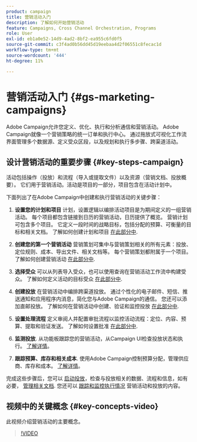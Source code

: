 ```yaml
---
product: campaign
title: 营销活动入门
description: 了解如何开始营销活动
feature: Campaigns, Cross Channel Orchestration, Programs
role: User
exl-id: eb1a0e52-14d9-4ad2-8bf2-ea955c6fd0f5
source-git-commit: c3f4ad0b56dd45d19eebaa4d2f06551c8fecac1d
workflow-type: tm+mt
source-wordcount: '444'
ht-degree: 11%

---
```


# 营销活动入门 {#gs-marketing-campaigns}

Adobe Campaign允许您定义、优化、执行和分析通信和营销活动。 Adobe Campaign就像一个营销策略的统一订单和执行中心。 通过拖放式可视化工作流界面管理多个数据源、定义受众区段，以及规划和执行多步骤、跨渠道活动。


<!--In addition, the **Marketing Resource Management (MRM)** module lets you control marketing actions in a collaborative mode by providing complete management and real-time tracking of the tasks, budgets and marketing resources involved. The Marketing Resource Management lets you optimize and regulate the management of internal and external processes, resources and marketing campaigns, as well as third party relations (agencies, printers, etc.). For more on this, refer to [this section](about-marketing-resource-management.md).

>[!NOTE]
>
>Capabilities related to population targeting, message personalization and message delivery on the various channels are detailed in [this section](../../delivery/using/steps-about-delivery-creation-steps.md).-->


## 设计营销活动的重要步骤 {#key-steps-campaign}

活动包括操作（投放）和流程（导入或提取文件）以及资源（营销文档、投放概要）。 它们用于营销活动。活动是项目的一部分，项目包含在活动计划中。

下面列出了在Adobe Campaign中创建和执行营销活动的关键步骤：

1. **设置您的计划和项目** 计划，设置逻辑以编排活动项目是为期间定义的一组营销活动。 每个项目都包含链接到日历的营销活动，日历提供了概览。 营销计划可包含多个项目。 它定义一段时间的战略目标，包括分配的预算、可衡量的目标和相关文档。 了解如何创建计划和项目 [在此部分中](marketing-campaign-create.md#create-plan-and-program).

1. **创建您的第一个营销活动**
营销策划可集中与营销策划相关的所有元素：投放、定位规则、成本、导出文件、相关文档等。 每个营销策划都附属于一个项目。 了解如何创建营销活动 [在此部分中](marketing-campaign-create.md#create-a-campaign).

1. **选择受众**
可以从列表导入受众，也可以使用查询在营销活动工作流中构建受众。 了解如何定义活动的目标受众 [在此部分中](marketing-campaign-target.md#select-the-target-population).

1. **创建投放**
在营销活动中编排跨渠道投放。 通过个性化的电子邮件、短信、推送通知和应用程序内消息，简化您与Adobe Campaign的通信。 您还可以添加直邮投放。 了解如何在营销活动中创建、验证和监控投放 [在此部分中](marketing-campaign-deliveries.md).

1. **设置处理流程**
定义审阅人并配置审批流程以监控活动流程：定位、内容、预算、提取和验证发送。 了解如何设置批准 [在此部分中](marketing-campaign-approval.md).

1. **监测投放**.
从功能板跟踪您的营销活动，从Campaign UI检查投放状态和执行。 [了解详情](marketing-campaign-monitoring.md)。

1. **跟踪预算、库存和相关成本**.
使用Adobe Campaign控制预算分配，管理供应商、库存和成本。 [了解详情](providers-stocks-and-budgets.md#create-service-providers-and-their-cost-structures)。

完成这些步骤后，您可以 [启动投放](marketing-campaign-deliveries.md#start-a-delivery)，检查与投放相关的数据、流程和信息，如有必要， [管理相关文档](marketing-campaign-deliveries.md#manage-associated-documents). 您还可以 [跟踪和监控执行情况](marketing-campaign-monitoring.md) 营销活动和投放的内容。


## 视频中的关键概念 {#key-concepts-video}

此视频介绍营销活动的主要概念。

>[!VIDEO](https://video.tv.adobe.com/v/35131?quality=12)

